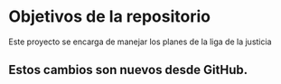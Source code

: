 # Objetivos de la repositorio

Este proyecto se encarga de manejar los planes de la liga de la justicia


## Estos cambios son nuevos desde GitHub.
